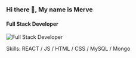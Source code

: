 ### Hi there 👋, My name is Merve
####  Full Stack Developer
![ Full Stack Developer](https://i.pinimg.com/564x/78/23/a5/7823a55f5db5208301a1a7cfb3333158.jpg)


Skills: REACT / JS / HTML / CSS / MySQL / Mongo







